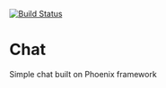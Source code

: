 [![Build Status](https://travis-ci.org/TakteS/chat.svg?branch=master)](https://travis-ci.org/TakteS/chat)

# Chat

Simple chat built on Phoenix framework
